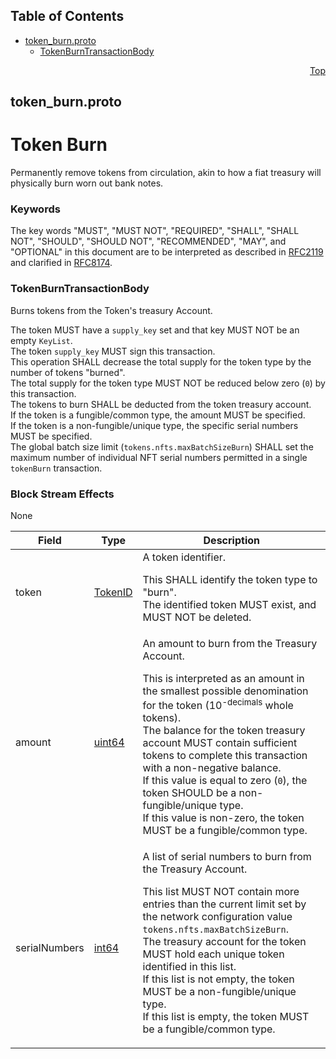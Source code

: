## Table of Contents

- [token_burn.proto](#token_burn-proto)
    - [TokenBurnTransactionBody](#proto-TokenBurnTransactionBody)
  



<a name="token_burn-proto"></a>
<p align="right"><a href="#top">Top</a></p>

## token_burn.proto
# Token Burn
Permanently remove tokens from circulation, akin to how a fiat treasury
will physically burn worn out bank notes.

### Keywords
The key words "MUST", "MUST NOT", "REQUIRED", "SHALL", "SHALL NOT",
"SHOULD", "SHOULD NOT", "RECOMMENDED", "MAY", and "OPTIONAL" in this
document are to be interpreted as described in
[RFC2119](https://www.ietf.org/rfc/rfc2119) and clarified in
[RFC8174](https://www.ietf.org/rfc/rfc8174).


<a name="proto-TokenBurnTransactionBody"></a>

### TokenBurnTransactionBody
Burns tokens from the Token's treasury Account.

The token MUST have a `supply_key` set and that key MUST NOT
be an empty `KeyList`.<br/>
The token `supply_key` MUST sign this transaction.<br/>
This operation SHALL decrease the total supply for the token type by
the number of tokens "burned".<br/>
The total supply for the token type MUST NOT be reduced below zero (`0`)
by this transaction.<br/>
The tokens to burn SHALL be deducted from the token treasury account.<br/>
If the token is a fungible/common type, the amount MUST be specified.<br/>
If the token is a non-fungible/unique type, the specific serial numbers
MUST be specified.<br/>
The global batch size limit (`tokens.nfts.maxBatchSizeBurn`) SHALL set
the maximum number of individual NFT serial numbers permitted in a single
`tokenBurn` transaction.

### Block Stream Effects
None


| Field | Type | Description |
| ----- | ---- | ----------- |
| token | [TokenID](#proto-TokenID) | A token identifier. <p> This SHALL identify the token type to "burn".<br/> The identified token MUST exist, and MUST NOT be deleted. |
| amount | [uint64](#uint64) | An amount to burn from the Treasury Account. <p> This is interpreted as an amount in the smallest possible denomination for the token (10<sup>-decimals</sup> whole tokens).<br/> The balance for the token treasury account MUST contain sufficient tokens to complete this transaction with a non-negative balance.<br/> If this value is equal to zero (`0`), the token SHOULD be a non-fungible/unique type.<br/> If this value is non-zero, the token MUST be a fungible/common type. |
| serialNumbers | [int64](#int64) | A list of serial numbers to burn from the Treasury Account. <p> This list MUST NOT contain more entries than the current limit set by the network configuration value `tokens.nfts.maxBatchSizeBurn`.<br/> The treasury account for the token MUST hold each unique token identified in this list.<br/> If this list is not empty, the token MUST be a non-fungible/unique type.<br/> If this list is empty, the token MUST be a fungible/common type. |





 <!-- end messages -->

 <!-- end enums -->

 <!-- end HasExtensions -->

 <!-- end services -->



